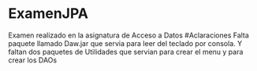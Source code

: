 # ExamenJPA
 Examen realizado en la asignatura de Acceso a Datos
 #Aclaraciones
Falta paquete llamado Daw.jar que servia para leer del teclado por consola.
Y faltan dos paquetes de Utilidades que servian para crear el menu y para crear los DAOs
